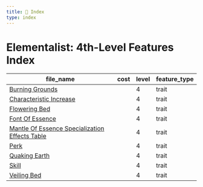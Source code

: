 ```yaml
---
title: 📑 Index
type: index
---
```


# Elementalist: 4th-Level Features Index

| file_name                                                                                                     | cost | level | feature_type |
| ------------------------------------------------------------------------------------------------------------- | ---- | ----- | ------------ |
| [Burning Grounds](../Burning%20Grounds)                                                                       |      | 4     | trait        |
| [Characteristic Increase](../Characteristic%20Increase)                                                       |      | 4     | trait        |
| [Flowering Bed](../Flowering%20Bed)                                                                           |      | 4     | trait        |
| [Font Of Essence](../Font%20Of%20Essence)                                                                     |      | 4     | trait        |
| [Mantle Of Essence Specialization Effects Table](../Mantle%20Of%20Essence%20Specialization%20Effects%20Table) |      | 4     | trait        |
| [Perk](../Perk)                                                                                               |      | 4     | trait        |
| [Quaking Earth](../Quaking%20Earth)                                                                           |      | 4     | trait        |
| [Skill](../Skill)                                                                                             |      | 4     | trait        |
| [Veiling Bed](../Veiling%20Bed)                                                                               |      | 4     | trait        |
